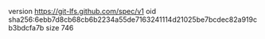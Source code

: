 version https://git-lfs.github.com/spec/v1
oid sha256:6ebb7d8cb68cb6b2234a55de7163241114d21025be7bcdec82a919cb3bdcfa7b
size 746
